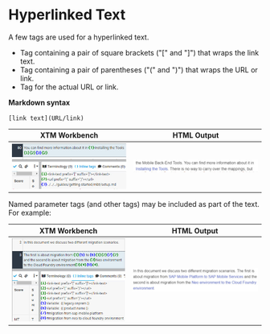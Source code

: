 # Hyperlinked Text

A few tags are used for a hyperlinked text.

* Tag containing a pair of square brackets ("[" and "]") that wraps the link text.
* Tag containing a pair of parentheses ("(" and ")") that wraps the URL or link.
* Tag for the actual URL or link.

**Markdown syntax**

```
[link text](URL/link)
```

| XTM Workbench | HTML Output |
| --- | --- |
| ![hyperlink](images/hyperlinked_text_xtm.jpg) | ![parameter](images/hyperlinked_text_html.jpg) |

Named parameter tags (and other tags) may be included as part of the text. For example:

| XTM Workbench | HTML Output |
| --- | --- |
| ![hyperlink para](images/hyperlinked_text_para_xtm.jpg) | ![parameter](images/hyperlinked_text_para_html.jpg) |